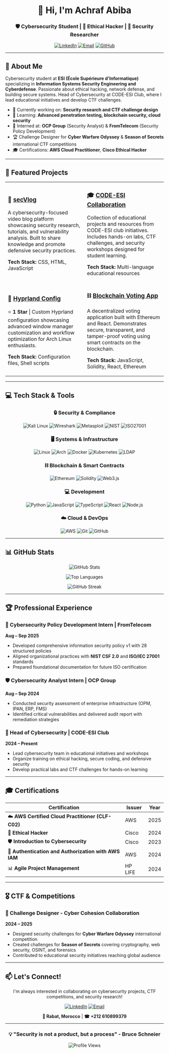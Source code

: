 <div align="center">

# 👋 Hi, I'm Achraf Abiba

### 🛡️ Cybersecurity Student | 🔐 Ethical Hacker | 🚀 Security Researcher

[![LinkedIn](https://img.shields.io/badge/LinkedIn-0077B5?style=for-the-badge&logo=linkedin&logoColor=white)](https://www.linkedin.com/in/ashraf-abiba-836820207/)
[![Email](https://img.shields.io/badge/Email-D14836?style=for-the-badge&logo=gmail&logoColor=white)](mailto:achraf.abiba@esi.ac.ma)
[![GitHub](https://img.shields.io/badge/GitHub-100000?style=for-the-badge&logo=github&logoColor=white)](https://github.com/Tekila11)

</div>

---

## 🎯 About Me

Cybersecurity student at **ESI (École Supérieure d'Informatique)** specializing in **Information Systems Security Engineering and Cyberdefense**. Passionate about ethical hacking, network defense, and building secure systems. Head of Cybersecurity at CODE-ESI Club, where I lead educational initiatives and develop CTF challenges.

- 🔭 Currently working on: **Security research and CTF challenge design**
- 🌱 Learning: **Advanced penetration testing, blockchain security, cloud security**
- 💼 Interned at: **OCP Group** (Security Analyst) & **FromTelecom** (Security Policy Development)
- 🏆 Challenge Designer for **Cyber Warfare Odyssey** & **Season of Secrets** international CTF competitions
- 🎓 Certifications: **AWS Cloud Practitioner**, **Cisco Ethical Hacker**

---

## 🚀 Featured Projects

<table>
<tr>
<td width="50%">

### 🔐 [secVlog](https://github.com/Tekila11/secVlog)
A cybersecurity-focused video blog platform showcasing security research, tutorials, and vulnerability analysis. Built to share knowledge and promote defensive security practices.

**Tech Stack:** CSS, HTML, JavaScript

</td>
<td width="50%">

### 🎓 [CODE-ESI Collaboration](https://github.com/Tekila11/ESI)
Collection of educational projects and resources from CODE-ESI club initiatives. Includes hands-on labs, CTF challenges, and security workshops designed for student learning.

**Tech Stack:** Multi-language educational resources

</td>
</tr>

<tr>
<td width="50%">

### 🎨 [Hyprland Config](https://github.com/Tekila11/Tekila-hyprland-dots)
⭐ **1 Star** | Custom Hyprland configuration showcasing advanced window manager customization and workflow optimization for Arch Linux enthusiasts.

**Tech Stack:** Configuration files, Shell scripts

</td>
<td width="50%">

### ⛓️ [Blockchain Voting App](https://github.com/Tekila11/Blockchain-Voting-App)
A decentralized voting application built with Ethereum and React. Demonstrates secure, transparent, and tamper-proof voting using smart contracts on the blockchain.

**Tech Stack:** JavaScript, Solidity, React, Ethereum

</td>
</tr>
</table>

---

## 💻 Tech Stack & Tools

<div align="center">

### 🔒 Security & Compliance
![Kali Linux](https://img.shields.io/badge/Kali_Linux-557C94?style=flat-square&logo=kali-linux&logoColor=white)
![Wireshark](https://img.shields.io/badge/Wireshark-1679A7?style=flat-square&logo=wireshark&logoColor=white)
![Metasploit](https://img.shields.io/badge/Metasploit-2596CD?style=flat-square&logo=metasploit&logoColor=white)
![NIST](https://img.shields.io/badge/NIST_CSF-000000?style=flat-square&logo=nist&logoColor=white)
![ISO27001](https://img.shields.io/badge/ISO_27001-FF0000?style=flat-square&logo=iso&logoColor=white)

### 🖥️ Systems & Infrastructure
![Linux](https://img.shields.io/badge/Linux-FCC624?style=flat-square&logo=linux&logoColor=black)
![Arch](https://img.shields.io/badge/Arch_Linux-1793D1?style=flat-square&logo=arch-linux&logoColor=white)
![Docker](https://img.shields.io/badge/Docker-2496ED?style=flat-square&logo=docker&logoColor=white)
![Kubernetes](https://img.shields.io/badge/Kubernetes-326CE5?style=flat-square&logo=kubernetes&logoColor=white)
![LDAP](https://img.shields.io/badge/LDAP-4479A1?style=flat-square&logo=openldap&logoColor=white)

### ⛓️ Blockchain & Smart Contracts
![Ethereum](https://img.shields.io/badge/Ethereum-3C3C3D?style=flat-square&logo=ethereum&logoColor=white)
![Solidity](https://img.shields.io/badge/Solidity-363636?style=flat-square&logo=solidity&logoColor=white)
![Web3.js](https://img.shields.io/badge/Web3.js-F16822?style=flat-square&logo=web3.js&logoColor=white)

### 💻 Development
![Python](https://img.shields.io/badge/Python-3776AB?style=flat-square&logo=python&logoColor=white)
![JavaScript](https://img.shields.io/badge/JavaScript-F7DF1E?style=flat-square&logo=javascript&logoColor=black)
![TypeScript](https://img.shields.io/badge/TypeScript-3178C6?style=flat-square&logo=typescript&logoColor=white)
![React](https://img.shields.io/badge/React-61DAFB?style=flat-square&logo=react&logoColor=black)
![Node.js](https://img.shields.io/badge/Node.js-339933?style=flat-square&logo=node.js&logoColor=white)

### ☁️ Cloud & DevOps
![AWS](https://img.shields.io/badge/AWS-232F3E?style=flat-square&logo=amazon-aws&logoColor=white)
![Git](https://img.shields.io/badge/Git-F05032?style=flat-square&logo=git&logoColor=white)
![GitHub](https://img.shields.io/badge/GitHub-181717?style=flat-square&logo=github&logoColor=white)

</div>

---

## 📊 GitHub Stats

<div align="center">

![GitHub Stats](https://github-readme-stats.vercel.app/api?username=Tekila11&show_icons=true&theme=radical&hide_border=true&count_private=true)

![Top Languages](https://github-readme-stats.vercel.app/api/top-langs/?username=Tekila11&layout=compact&theme=radical&hide_border=true)

![GitHub Streak](https://github-readme-streak-stats.herokuapp.com/?user=Tekila11&theme=radical&hide_border=true)

</div>

---

## 🏆 Professional Experience

### 🔐 Cybersecurity Policy Development Intern | FromTelecom
**Aug – Sep 2025**
- Developed comprehensive information security policy v1 with 28 structured policies
- Aligned organizational practices with **NIST CSF 2.0** and **ISO/IEC 27001** standards
- Prepared foundational documentation for future ISO certification

### 🛡️ Cybersecurity Analyst Intern | OCP Group
**Aug – Sep 2024**
- Conducted security assessment of enterprise infrastructure (OPM, IPAN, ERP, FMS)
- Identified critical vulnerabilities and delivered audit report with remediation strategies

### 🎯 Head of Cybersecurity | CODE-ESI Club
**2024 – Present**
- Lead cybersecurity team in educational initiatives and workshops
- Organize training on ethical hacking, secure coding, and defensive security
- Develop practical labs and CTF challenges for hands-on learning

---

## 🎓 Certifications

<div align="center">

| Certification | Issuer | Year |
|--------------|--------|------|
| ☁️ **AWS Certified Cloud Practitioner (CLF-C02)** | AWS | 2025 |
| 🔐 **Ethical Hacker** | Cisco | 2024 |
| 🛡️ **Introduction to Cybersecurity** | Cisco | 2023 |
| 🔑 **Authentication and Authorization with AWS IAM** | AWS | 2024 |
| 📊 **Agile Project Management** | HP LIFE | 2024 |

</div>

---

## 🎖️ CTF & Competitions

### 🏅 Challenge Designer - Cyber Cohesion Collaboration
**2024 – 2025**
- Designed security challenges for **Cyber Warfare Odyssey** international competition
- Created challenges for **Season of Secrets** covering cryptography, web security, OSINT, and forensics
- Contributed to educational security initiatives reaching global audience

---

## 📫 Let's Connect!

<div align="center">

I'm always interested in collaborating on cybersecurity projects, CTF competitions, and security research!

[![LinkedIn](https://img.shields.io/badge/LinkedIn-Connect-0077B5?style=for-the-badge&logo=linkedin)](https://www.linkedin.com/in/ashraf-abiba-836820207/)
[![Email](https://img.shields.io/badge/Email-Contact-D14836?style=for-the-badge&logo=gmail)](mailto:achraf.abiba@esi.ac.ma)

**📍 Rabat, Morocco** | **☎ +212 610899379**

</div>

---

<div align="center">

### 💡 "Security is not a product, but a process" - Bruce Schneier

![Profile Views](https://komarev.com/ghpvc/?username=Tekila11&color=blueviolet&style=flat-square)

</div>
